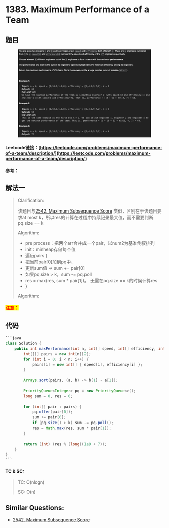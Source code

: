 # 1383. Maximum Performance of a Team

## 题目

<figure><img src=".gitbook/assets/image.png" alt=""><figcaption></figcaption></figure>

#### Leetcode链接：[https://leetcode.com/problems/maximum-performance-of-a-team/description/](https://leetcode.com/problems/maximum-performance-of-a-team/description/)

#### 参考：

## 解法一

> Clarification:&#x20;
>
> 该题目与[2542. Maximum Subsequence Score](leetcode/2000+/2542.-maximum-subsequence-score.md) 类似，区别在于该题目要求at most k，所以res的计算在过程中持续记录最大值，而不需要判断pq.size == k
>
> Algorithm:&#x20;
>
> * pre process：把两个arr合并成一个pair，以num2为基准倒叙排列
> * init：minheap存储每个值
> * 遍历pairs {
> * &#x20;   把当前pair\[0]加到pq中，
> * &#x20;   更新sum值 => sum += pair\[0]
> * &#x20;   如果pq.size > k，sum -= pq.poll
> * &#x20;   res = max(res, sum \* pair\[1])。 无需在pq.size == k的时候计算res
> * }
>
> Algorithm:&#x20;

#### <mark style="color:red;">注意：</mark>

## 代码

````java
```java
class Solution {
    public int maxPerformance(int n, int[] speed, int[] efficiency, int k) {
        int[][] pairs = new int[n][2];
        for (int i = 0; i < n; i++) {
            pairs[i] = new int[] { speed[i], efficiency[i] };
        }

        Arrays.sort(pairs, (a, b) -> b[1] - a[1]);

        PriorityQueue<Integer> pq = new PriorityQueue<>();
        long sum = 0, res = 0;

        for (int[] pair : pairs) {
            pq.offer(pair[0]);
            sum += pair[0];
            if (pq.size() > k) sum -= pq.poll();
            res = Math.max(res, sum * pair[1]);
        }

        return (int) (res % (long)(1e9 + 7));
    }
}
```
````

#### TC & SC:&#x20;

> TC: O(nlogn)
>
> SC: O(n)

## **Similar Questions:**&#x20;

* [2542. Maximum Subsequence Score](https://leetcode.com/problems/maximum-subsequence-score/)
